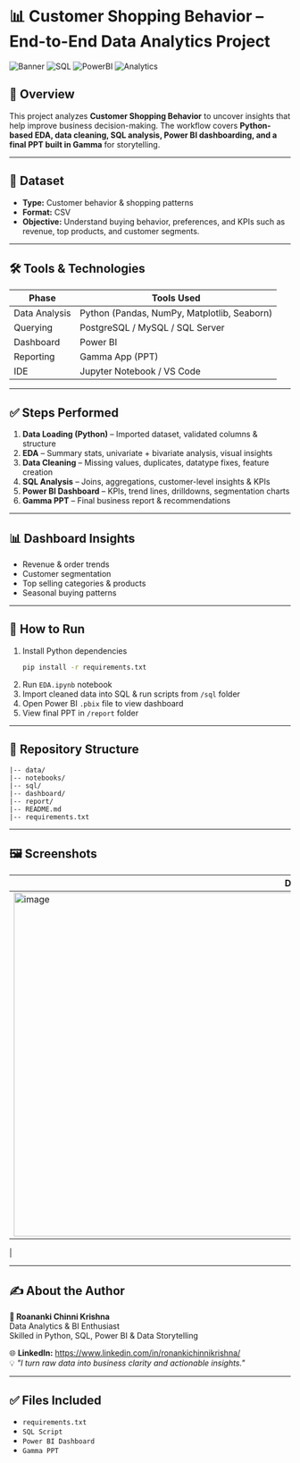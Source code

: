 # 📊 Customer Shopping Behavior – End-to-End Data Analytics Project

![Banner](https://img.shields.io/badge/Python-EDA-blue) ![SQL](https://img.shields.io/badge/SQL-PostgreSQL%2FMySQL-orange) ![PowerBI](https://img.shields.io/badge/PowerBI-Dashboard-yellow) ![Analytics](https://img.shields.io/badge/Data-Analytics-green)

## 📌 Overview
This project analyzes **Customer Shopping Behavior** to uncover insights that help improve business decision-making. The workflow covers **Python-based EDA, data cleaning, SQL analysis, Power BI dashboarding, and a final PPT built in Gamma** for storytelling.

---

## 📂 Dataset
- **Type:** Customer behavior & shopping patterns
- **Format:** CSV
- **Objective:** Understand buying behavior, preferences, and KPIs such as revenue, top products, and customer segments.

---

## 🛠 Tools & Technologies
| Phase | Tools Used |
|--------|-----------|
| Data Analysis | Python (Pandas, NumPy, Matplotlib, Seaborn) |
| Querying | PostgreSQL / MySQL / SQL Server |
| Dashboard | Power BI |
| Reporting | Gamma App (PPT) |
| IDE | Jupyter Notebook / VS Code |

---

## ✅ Steps Performed
1. **Data Loading (Python)** – Imported dataset, validated columns & structure  
2. **EDA** – Summary stats, univariate + bivariate analysis, visual insights  
3. **Data Cleaning** – Missing values, duplicates, datatype fixes, feature creation  
4. **SQL Analysis** – Joins, aggregations, customer-level insights & KPIs  
5. **Power BI Dashboard** – KPIs, trend lines, drilldowns, segmentation charts  
6. **Gamma PPT** – Final business report & recommendations

---

## 📊 Dashboard Insights
- Revenue & order trends  
- Customer segmentation  
- Top selling categories & products  
- Seasonal buying patterns

---

## 🚀 How to Run
1. Install Python dependencies
   ```bash
   pip install -r requirements.txt
   ```
2. Run `EDA.ipynb` notebook  
3. Import cleaned data into SQL & run scripts from `/sql` folder  
4. Open Power BI `.pbix` file to view dashboard  
5. View final PPT in `/report` folder

---

## 📁 Repository Structure
```
|-- data/
|-- notebooks/
|-- sql/
|-- dashboard/
|-- report/
|-- README.md
|-- requirements.txt
```

---

## 🖼 Screenshots
| Dashboard Preview |
|-------------------|
| <img width="1123" height="615" alt="image" src="https://github.com/user-attachments/assets/4a906589-557b-442b-9c43-904d7d418ac6" />

 |

---

## ✍️ About the Author
**👤 Roananki Chinni Krishna**  
Data Analytics & BI Enthusiast  
Skilled in Python, SQL, Power BI & Data Storytelling

🌐 **LinkedIn:** https://www.linkedin.com/in/ronankichinnikrishna/  
💡 *"I turn raw data into business clarity and actionable insights."*

---

## ✅ Files Included
- `requirements.txt`
- `SQL Script`
- `Power BI Dashboard`
- `Gamma PPT`
